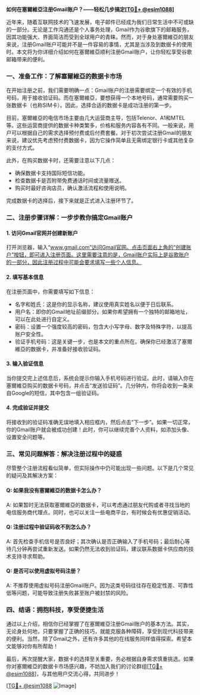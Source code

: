 **如何在塞爾維亞注册Gmail账户？——轻松几步搞定[[TG💪+ @esim1088](https://t.me/s/esim1088)]**

近年来，随着互联网技术的飞速发展，电子邮件已经成为我们日常生活中不可或缺的一部分。无论是工作沟通还是个人事务处理，Gmail作为谷歌旗下的邮箱服务，因其功能强大、界面简洁而受到全球用户的青睐。然而，对于身处塞爾維亞的朋友来说，注册Gmail账户可能并不是一件容易的事情，尤其是当涉及到数据卡的使用时。本文将为你详细介绍如何在塞爾維亞顺利注册Gmail账户，让你轻松享受谷歌邮箱带来的便利。

### **一、准备工作：了解塞爾維亞的数据卡市场**

在开始注册之前，我们需要明确一点：Gmail账户的注册需要绑定一个有效的手机号码，用于接收验证码。而在塞爾維亞，要想获得一个本地号码，通常需要购买一张数据卡（也称SIM卡）。因此，选择合适的数据卡是成功注册的第一步。

目前，塞爾維亞的电信市场主要由几大运营商主导，包括Telenor、A1和MTEL等。这些运营商提供的数据卡种类繁多，价格和服务内容各有不同。一般来说，用户可以根据自己的需求选择预付费或后付费套餐。对于初次尝试注册Gmail的朋友来说，建议优先考虑预付费数据卡，因为它操作简单且无需绑定银行卡或其他复杂的支付方式。

此外，在购买数据卡时，还需要注意以下几点：
- 确保数据卡支持国际短信功能。
- 检查数据卡是否附带免费通话时间或流量赠送。
- 购买时最好咨询店员，确认激活流程和使用说明。

完成数据卡的选择后，接下来就是正式进入注册环节了。

### **二、注册步骤详解：一步步教你搞定Gmail账户**

#### **1. 访问Gmail官网并创建新账户**
打开浏览器，输入“www.gmail.com”访问Gmail官网。点击页面右上角的“创建账户”按钮，即可进入注册页面。这里需要注意的是，Gmail账户实际上是谷歌账户的一部分，因此注册过程中可能会要求填写一些个人信息。

#### **2. 填写基本信息**
在注册页面中，你需要填写如下信息：
- 名字和姓氏：这是你的显示名称，建议使用真实姓名以便于日后联系。
- 用户名：即你的Gmail地址前缀部分。如果你希望拥有一个独特的邮箱地址，可以在此处进行自定义。
- 密码：设置一个强度较高的密码，包含大小写字母、数字及特殊字符，以提高账户安全性。
- 验证手机号码：这是关键一步，也是本文的重点所在。确保你已经激活了塞爾維亞的数据卡，并准备好接收验证码。

#### **3. 输入验证信息**
当你提交完上述信息后，系统会提示你输入手机号码进行验证。此时，请输入你在塞爾維亞购买的数据卡号码，并点击“发送验证码”。几分钟内，你将会收到一条来自Google的短信，其中包含一组验证码。

#### **4. 完成验证并提交**
将接收到的验证码准确无误地填入相应框内，然后点击“下一步”。如果一切正常，你的Gmail账户就会被成功创建！此时，你可以继续完善个人资料，如添加头像、设置安全问题等。

### **三、常见问题解答：解决注册过程中的疑惑**

尽管整个注册流程看似简单，但实际操作中仍可能出现一些问题。以下是几个常见的疑问及其解决方案：

#### **Q: 如果我没有塞爾維亞的数据卡怎么办？**
A: 如果暂时无法获取塞爾維亞的数据卡，可以考虑通过朋友代购或者寻找当地的电信服务商代理点。同时，也可以关注一些电商平台，有时候会有优惠促销活动。

#### **Q: 注册过程中验证码收不到怎么办？**
A: 首先检查手机信号是否良好；其次确认是否正确输入了手机号码；最后耐心等待几分钟再尝试重新发送。如果仍然无法收到验证码，建议联系数据卡供应商的技术支持寻求帮助。

#### **Q: 是否可以使用虚拟号码注册？**
A: 不推荐使用虚拟号码注册Gmail账户。因为这类号码往往存在稳定性差、可靠性低等问题，可能导致注册失败甚至账户被封禁的风险。

### **四、结语：拥抱科技，享受便捷生活**

通过以上介绍，相信你已经掌握了在塞爾維亞注册Gmail账户的基本方法。其实，无论身处何地，只要掌握了正确的技巧，就能克服各种障碍，享受到现代科技带来的便利。当然，除了Gmail之外，还有许多其他的在线服务同样值得探索。希望本文能够对你有所帮助！

最后，再次提醒大家，数据卡的选择至关重要，务必根据自身需求慎重挑选。如果你对塞爾維亞的数据卡市场感兴趣，不妨加入我们的讨论群组[[TG💪+ @esim1088](https://t.me/s/esim1088)]，与其他用户交流心得，共同进步！

[[TG💪+ @esim1088](https://t.me/s/esim1088) ![Image](https://i.postimg.cc/4NQfJmqS/Snipaste-2025-05-13-00-14-12.png)]